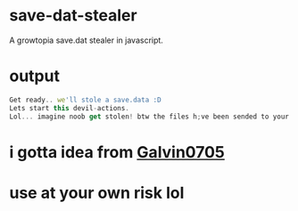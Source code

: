 # save-dat-stealer
A growtopia save.dat stealer in javascript.

# output
```js
Get ready.. we'll stole a save.data :D
Lets start this devil-actions.
Lol... imagine noob get stolen! btw the files h;ve been sended to your webhook.
```

# i gotta idea from [Galvin0705](https://github.com/Galvin0705)
# use at your own risk lol
